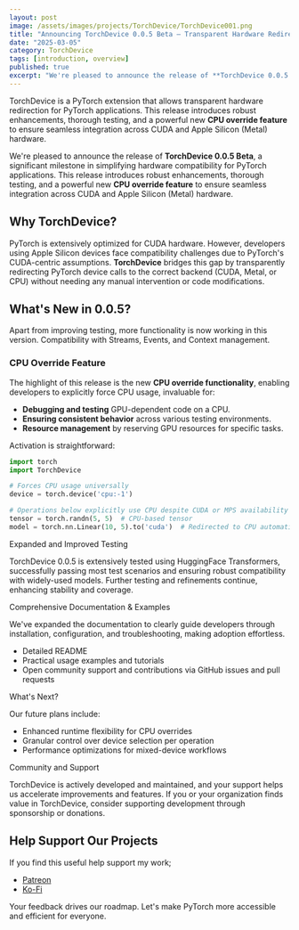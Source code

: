 ```yaml
---
layout: post
image: /assets/images/projects/TorchDevice/TorchDevice001.png
title: "Announcing TorchDevice 0.0.5 Beta – Transparent Hardware Redirection for PyTorch"
date: "2025-03-05"
category: TorchDevice
tags: [introduction, overview]
published: true
excerpt: "We're pleased to announce the release of **TorchDevice 0.0.5 Beta**, a significant milestone in simplifying hardware compatibility for PyTorch applications. This release introduces robust enhancements, thorough testing, and a powerful new **CPU override feature** to ensure seamless integration across CUDA and Apple Silicon (Metal) hardware."
---
```


TorchDevice is a PyTorch extension that allows transparent hardware redirection for PyTorch applications. This release introduces robust enhancements, thorough testing, and a powerful new **CPU override feature** to ensure seamless integration across CUDA and Apple Silicon (Metal) hardware.

We're pleased to announce the release of **TorchDevice 0.0.5 Beta**, a significant milestone in simplifying hardware compatibility for PyTorch applications. This release introduces robust enhancements, thorough testing, and a powerful new **CPU override feature** to ensure seamless integration across CUDA and Apple Silicon (Metal) hardware.

## Why TorchDevice?

PyTorch is extensively optimized for CUDA hardware. However, developers using Apple Silicon devices face compatibility challenges due to PyTorch's CUDA-centric assumptions. **TorchDevice** bridges this gap by transparently redirecting PyTorch device calls to the correct backend (CUDA, Metal, or CPU) without needing any manual intervention or code modifications.

## What's New in 0.0.5?

Apart from improving testing, more functionality is now working in this version. Compatibility with Streams, Events, and Context management.

### CPU Override Feature
The highlight of this release is the new **CPU override functionality**, enabling developers to explicitly force CPU usage, invaluable for:

- **Debugging and testing** GPU-dependent code on a CPU.
- **Ensuring consistent behavior** across various testing environments.
- **Resource management** by reserving GPU resources for specific tasks.

Activation is straightforward:
```python
import torch
import TorchDevice

# Forces CPU usage universally
device = torch.device('cpu:-1')

# Operations below explicitly use CPU despite CUDA or MPS availability
tensor = torch.randn(5, 5)  # CPU-based tensor
model = torch.nn.Linear(10, 5).to('cuda')  # Redirected to CPU automatically
```

Expanded and Improved Testing

TorchDevice 0.0.5 is extensively tested using HuggingFace Transformers, successfully passing most test scenarios and ensuring robust compatibility with widely-used models. Further testing and refinements continue, enhancing stability and coverage.

Comprehensive Documentation & Examples

We've expanded the documentation to clearly guide developers through installation, configuration, and troubleshooting, making adoption effortless.
  - Detailed README
  - Practical usage examples and tutorials
  - Open community support and contributions via GitHub issues and pull requests

What's Next?

Our future plans include:
  - Enhanced runtime flexibility for CPU overrides
  - Granular control over device selection per operation
  - Performance optimizations for mixed-device workflows

Community and Support

TorchDevice is actively developed and maintained, and your support helps us accelerate improvements and features. If you or your organization finds value in TorchDevice, consider supporting development through sponsorship or donations.

## Help Support Our Projects

If you find this useful help support my work;
  - [Patreon](https://patreon.com/unixwzrd)
  - [Ko-Fi](https://ko-fi.com/unixwzrd)

Your feedback drives our roadmap. Let's make PyTorch more accessible and efficient for everyone.